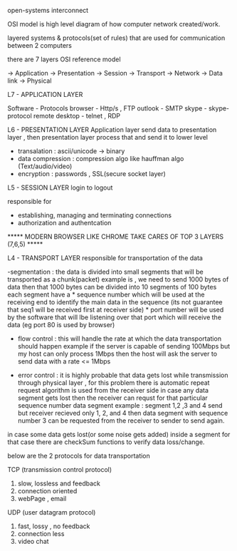 open-systems interconnect 

OSI model is high level diagram of how computer network created/work.

layered systems & protocols(set of rules) that are used for communication between 2 computers

there are 7 layers OSI reference model 

-> Application 
-> Presentation
-> Session 
-> Transport
-> Network
-> Data link
-> Physical 

L7 - APPLICATION LAYER

Software         -   Protocols
browser          -   Http/s , FTP
outlook          -   SMTP
skype            -   skype-protocol
remote desktop   -   telnet , RDP



L6 - PRESENTATION LAYER
Application layer send data to presentation layer , then presentation layer process that and send it to lower level

- transalation        :   ascii/unicode -> binary
- data compression    :   compression algo like hauffman algo (Text/audio/video) 
- encryption          :   passwords , SSL(secure socket layer)


L5 - SESSION LAYER
login to logout

responsible for 
- establishing, managing and terminating connections
- authorization and authentcation


*****  MODERN BROWSER LIKE CHROME TAKE CARES OF TOP 3 LAYERS (7,6,5)   *****

L4 - TRANSPORT LAYER
responsible for transportation of the data 

-segmentation : the data is divided into small segments that will be transported as a chunk(packet)
example is , we need to send 1000 bytes of data then that 1000 bytes can be divided into 10 segments of 100 bytes 
each segment have a 
    * sequence number which will be used at the receiving end to identify the main data in the sequence (its not guarantee that seq1 will be received first at receiver side)
    * port number will be used by the software that will lbe listening over that port which will receive the data (eg port 80 is used by browser)

- flow control : this will handle the rate at which the data transportation should happen
example if the server is capable of sending 100Mbps but my host can only process 1Mbps then the host will ask the server to send data with a rate <= 1Mbps

- error control : it is highly probable that data gets lost while transmission through physical layer , for this problem there is automatic repeat request algorithm is used from the receiver side in case any data segment gets lost then the receiver can requst for that particular sequence number data segment
example : segment 1,2 ,3 and 4 send but receiver recieved only 1, 2, and 4 then data segment with sequence number 3 can be requested from the receiver to sender to send again.

in case some data gets lost(or some noise gets added) inside a segment for that case there are checkSum functions to verify data loss/change.

below are the 2 protocols for data transportation 

TCP (transmission control protocol)
1. slow, lossless and feedback
2. connection oriented
3. webPage , email 

UDP (user datagram protocol)
1. fast, lossy , no feedback
2. connection less
3. video chat


